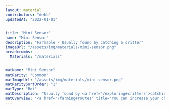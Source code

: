 ```yaml
---
layout: material
contributors: "debb"
updatedAt: "2022-01-01"


title: "Mini Sensor"
name: "Mini Sensor"
description: "Farmable - Usually found by catching a critter"
imageUrl: "/assets/img/materials/mini-sensor.png"
breadcrumbs:
  Materials: "/materials"


matName: "Mini Sensor"
matRarity: "Common"
matImageUrl: "/assets/img/materials/mini-sensor.png"
matRaritySortOrder: "1"
matType: "Bot"
matDescription: "Usually found by <a href='/exploring#critters'>catching a Critter</a>"
matOverview: "<a href='/farming#routes' title='You can increase your chances of finding this material by grinding the right routes'>Farmable</a> - "
---
```



